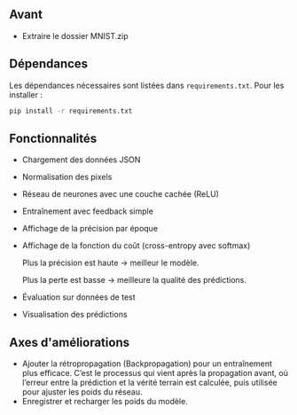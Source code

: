 ## Avant

- Extraire le dossier MNIST.zip

## Dépendances

Les dépendances nécessaires sont listées dans `requirements.txt`. Pour les installer :

```bash
pip install -r requirements.txt
```

## Fonctionnalités

- Chargement des données JSON
- Normalisation des pixels
- Réseau de neurones avec une couche cachée (ReLU)
- Entraînement avec feedback simple
- Affichage de la précision par époque
- Affichage de la fonction du coût (cross-entropy avec softmax)
  
  Plus la précision est haute → meilleur le modèle.
  
  Plus la perte est basse → meilleure la qualité des prédictions.
- Évaluation sur données de test
- Visualisation des prédictions

## Axes d'améliorations

- Ajouter la rétropropagation (Backpropagation) pour un entraînement plus efficace.
  C’est le processus qui vient après la propagation avant, où l’erreur entre la prédiction et la vérité terrain est calculée, puis utilisée pour ajuster les poids du réseau.
- Enregistrer et recharger les poids du modèle.
